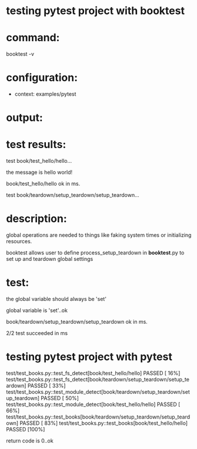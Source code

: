 # testing pytest project with booktest


# command:

booktest -v

# configuration:

 * context: examples/pytest

# output:


# test results:

test book/test_hello/hello...

  the message is hello world!

book/test_hello/hello ok in <number> ms.

test book/teardown/setup_teardown/setup_teardown...

  # description:
  
  global operations are needed to things like faking system times
  or initializing resources. 
  
  booktest allows user to define process_setup_teardown in __booktest__.py
  to set up and teardown global settings
  
  # test:
  
  the global variable should always be 'set'
  
  global variable is 'set'..ok

book/teardown/setup_teardown/setup_teardown ok in <number> ms.


2/2 test succeeded in <number> ms



# testing pytest project with pytest

test/test_books.py::test_fs_detect[book/test_hello/hello] PASSED         [ 16%]
test/test_books.py::test_fs_detect[book/teardown/setup_teardown/setup_teardown] PASSED [ 33%]
test/test_books.py::test_module_detect[book/teardown/setup_teardown/setup_teardown] PASSED [ 50%]
test/test_books.py::test_module_detect[book/test_hello/hello] PASSED     [ 66%]
test/test_books.py::test_books[book/teardown/setup_teardown/setup_teardown] PASSED [ 83%]
test/test_books.py::test_books[book/test_hello/hello] PASSED             [100%]

return code is 0..ok
